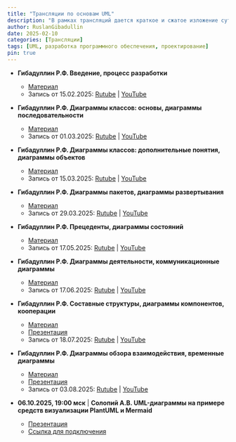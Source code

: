 ```yaml
---
title: "Трансляции по основам UML"
description: "В рамках трансляций дается краткое и сжатое изложение сути UML и особенностей применения этого языка в современном процессе разработки программного обеспечения. Описываются все главные типы диаграмм UML, рассказывается, для чего они предназначены и какие нотации применяются при их создании и чтении. Это диаграммы классов, последовательности, объектов, пакетов, развертывания, прецедентов, состояний, деятельности, составных структур, компонентов, обзора взаимодействия, коммуникационные и временные."
author: RuslanGibadullin
date: 2025-02-10
categories: [Трансляции]
tags: [UML, разработка программного обеспечения, проектирование]
pin: true
---
```


- **Гибадуллин Р.Ф. Введение, процесс разработки** 
  - [Материал](https://csharpcooking.github.io/theory/Osnovy-UML-1-Vvedenie-Protcess-Razrabotki.pdf)
  - Запись от 15.02.2025: [Rutube](https://rutube.ru/video/b6838121f21b9ca03ebf2d5d04132314/) \| [YouTube](https://youtu.be/zudJeVCwgQw)
- **Гибадуллин Р.Ф. Диаграммы классов: основы, диаграммы последовательности**  
  - [Материал](https://csharpcooking.github.io/theory/Osnovy-UML-2-Class-Diagrams-Basics-Sequence-Diagrams.pdf)
  - Запись от 01.03.2025: [Rutube](https://rutube.ru/video/254c93686bf3cdcff10faa67d6343933/) \| [YouTube](https://youtu.be/Q3SkZHmAUqY)
- **Гибадуллин Р.Ф. Диаграммы классов: дополнительные понятия, диаграммы объектов**  
  - [Материал](https://csharpcooking.github.io/theory/Osnovy-UML-3-Class-Diagrams-Additional-Concepts-Object-Diagrams.pdf)
  - Запись от 15.03.2025: [Rutube](https://rutube.ru/video/c15bc766420d2cafc9f94b758116b22e/) \| [YouTube](https://youtu.be/7WlB3GyvQO0)
- **Гибадуллин Р.Ф. Диаграммы пакетов, диаграммы развертывания**  
  - [Материал](https://csharpcooking.github.io/theory/Osnovy-UML-4-Package-Diagrams-Deployment-Diagrams.pdf)
  - Запись от 29.03.2025: [Rutube](https://rutube.ru/video/e2923d967795fc6d41253dcea96073a8/) \| [YouTube](https://youtu.be/t3Ua8qnSW8U)
- **Гибадуллин Р.Ф. Прецеденты, диаграммы состояний**  
  - [Материал](https://csharpcooking.github.io/theory/Osnovy-UML-5-Precedents-State-Diagrams.pdf)
  - Запись от 17.05.2025: [Rutube](https://rutube.ru/video/e6e60d92b904d3b568c65b7db682dcc7/) \| [YouTube](https://youtu.be/74-ML2oKsko)
- **Гибадуллин Р.Ф.  Диаграммы деятельности, коммуникационные диаграммы**  
  - [Материал](https://csharpcooking.github.io/theory/Osnovy-UML-6-Activity-Diagrams-Communication-Diagrams.pdf)
  - Запись от 17.06.2025: [Rutube](https://rutube.ru/video/946a842b70e8281964d0a610902d877a/) \| [YouTube](https://youtu.be/nMU5AXCuYd4)
- **Гибадуллин Р.Ф. Составные структуры, диаграммы компонентов, кооперации**   
  - [Материал](https://csharpcooking.github.io/theory/Osnovy-UML-7-Composite-Structures-Component-Diagrams-Collaborations.pdf) 
  - [Презентация](https://prezi.com/view/rzaJZ6nUKNUrSnWyeSCj/)
  - Запись от 18.07.2025: [Rutube](https://rutube.ru/video/fdc5332d778cac5f4c9619b306a72086/) \| [YouTube](https://youtu.be/xcaavNnd52Y)
- **Гибадуллин Р.Ф. Диаграммы обзора взаимодействия, временные диаграммы**  
  - [Материал](https://csharpcooking.github.io/theory/Osnovy-UML-8-Interaction-Overview-Diagrams-Timeline-Diagrams.pdf) 
  - [Презентация](https://prezi.com/view/CJBODHVnqI4ZfLeLUPBK/)
  - Запись от 03.08.2025: [Rutube](https://rutube.ru/video/b278a16d15f794c70a7679a286a925be/) \| [YouTube](https://youtu.be/uS4__pgIICo)

- **06.10.2025, 19:00 мск** \| **Солопий А.В. UML-диаграммы на примере средств визуализации PlantUML и Mermaid**  
  - [Презентация](https://csharpcooking.github.io/theory/UML-Plant-Mermaid.pdf)
  - [Ссылка для подключения](https://kai.mts-link.ru/j/111673973/5065142545)
